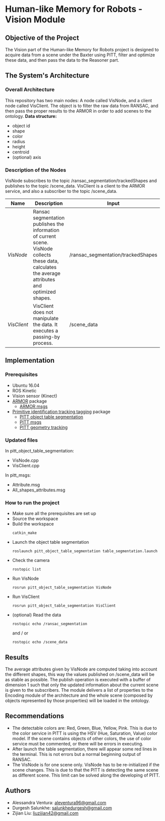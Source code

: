 # Human-like Memory for Robots - **Vision Module**

## Objective of the Project

The Vision part of the Human-like Memory for Robots project is designed to acquire data from a scene under the Baxter using PITT, filter and optimize these data, and then pass the data to the Reasoner part.

## The System's Architecture

### Overall Architecture

This repository has two main nodes: A node called VisNode, and a client node called VisClient.
The object is to filter the raw data from RANSAC, and then pass the proper results to the ARMOR in order to add scenes to the ontology.
**Data structure:**
* object id
* shape
* color
* radius
* height
* centroid
* (optional) axis

### Description of the Nodes

VisNode subscribes to the topic /ransac_segmentation/trackedShapes and publishes to the topic /scene_data.
VisClient is a client to the ARMOR service, and also a subscriber to the topic /scene_data.

| Name | Description | Input | Output |
| ------| -----------| ---- | ---- |
| *VisNode* | Ransac segmentation publishes the information of current scene. VisNode collects these data, calculates the average attributes and optimized shapes. | /ransac_segmentation/trackedShapes | /scene_data 
| *VisClient* | VisClient does not manipulate the data. It executes a passing-by process. | /scene_data | ARMOR server


## Implementation

### Prerequisites

* Ubuntu 16.04
* ROS Kinetic
* Vision sensor (Kinect)
* [ARMOR](https://github.com/EmaroLab/armor) package
    - [ARMOR msgs](https://github.com/EmaroLab/armor_msgs)
* [Primitive identification tracking tagging](https://github.com/EmaroLab/primitive_identification_tracking_tagging) package
    - [PITT object table segmentation](https://github.com/salunkhedurgesh/VISION_SUBSYSTEM/tree/master/pitt_object_table_segmentation) 
    - [PITT msgs](https://github.com/salunkhedurgesh/VISION_SUBSYSTEM/tree/master/pitt_msgs)
    - [PITT geometry tracking](https://github.com/EmaroLab/pitt_geometric_tracking/tree/5e38571e5f30a84aaadabb4d1dc0d9e269460ae0)

### Updated files
In pitt_object_table_segmentation:
* VisNode.cpp
* VisClient.cpp

In pitt_msgs:
* Attribute.msg
* All_shapes_attributes.msg

### How to run the project

* Make sure all the prerequisites are set up
* Source the workspace
* Build the workspace
    ```
    catkin_make
    ```
* Launch the object table segmentation
    ``` 
    roslaunch pitt_object_table_segmentation table_segmentation.launch
    ```
* Check the camera
    ```
    rostopic list
    ```
* Run VisNode
    ```
    rosrun pitt_object_table_segmentation VisNode
    ```
* Run VisClient
    ```
    rosrun pitt_object_table_segmentation VisClient
    ```
* (optional) Read the data
    ```
    rostopic echo /ransac_segmentation
    ```
    and / or
    ```
    rostopic echo /scene_data
    ```

## Results
The average attributes given by VisNode are computed taking into account the different shapes, this way the values published on /scene_data will be as stable as possible. The publish operation is executed with a buffer of dimension 1 such that only the updated information about the current scene is given to the subscribers.
The module delivers a list of properties to the Encoding module of the architecture and the whole scene (composed by objects represented by those properties) will be loaded in the ontology.

## Recommendations

* The detectable colors are: Red, Green, Blue, Yellow, Pink. 
    This is due to the color service in PITT is using the HSV (Hue, Saturation, Value) color model. 
    If the scene contains objects of other colors, the use of color service must be commented, or there will be errors in executing.
* After launch the table segmentation, there will appear some red lines in the terminal. This is not errors but a normal beginning output of RANSAC.
* The VisNode is for one scene only. VisNode has to be re-initialized if the scene changes.
    This is due to that the PITT is detecting the same scene as different scene. This limit can be solved along the developing of PITT.

## Authors

* Alessandra Ventura: [aleventura96@gmail.com](mailto:aleventura96@gmail.com)
* Durgesh Salunkhe: [salunkhedurgesh@gmail.com](mailto:salunkhedurgesh@gmail.com)
* Zijian Liu: [liuzijian42@gmail.com](mailto:liuzijian42@gmail.com)
